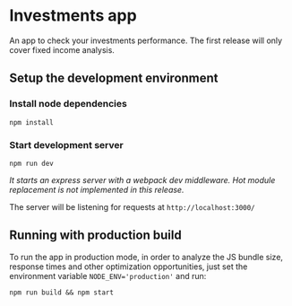 # Investments app
An app to check your investments performance. The first release will only cover fixed income analysis.

## Setup the development environment
### Install node dependencies
```
npm install
```
### Start development server
```
npm run dev
```
*It starts an express server with a webpack dev middleware. Hot module replacement is not implemented in this release.*

The server will be listening for requests at `http://localhost:3000/`

## Running with production build
To run the app in production mode, in order to analyze the JS bundle size, response times and other optimization opportunities, just set the environment variable `NODE_ENV='production'` and run:
```
npm run build && npm start
```
